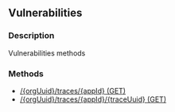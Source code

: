 ## Vulnerabilities
### Description
Vulnerabilities methods
### Methods
- [ /{orgUuid}/traces/{appId} (GET) ]( ./2b4c6357857d8a9ce9f28b713f93cbef.md)
- [ /{orgUuid}/traces/{appId}/{traceUuid} (GET) ]( ./5a0e4c1d341a95a69b0d7a666060bf20.md)
